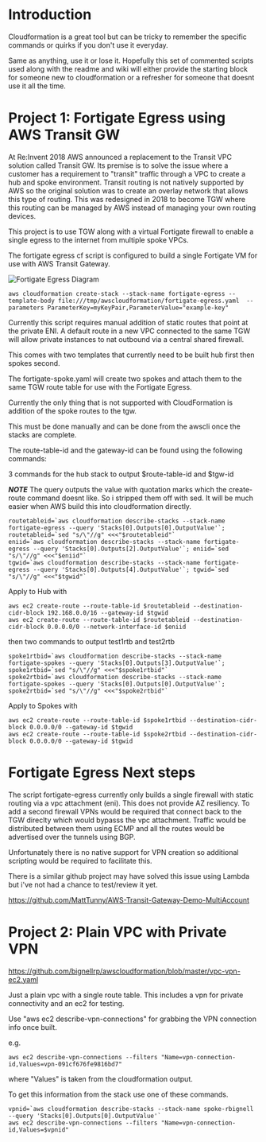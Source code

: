 # Introduction

Cloudformation is a great tool but can be tricky to remember the specific commands or quirks if you don't use it everyday.

Same as anything, use it or lose it.  Hopefully this set of commented scripts used along with the readme and wiki will either provide the starting block for someone new to cloudformation or a refresher for someone that doesnt use it all the time.

# Project 1:  Fortigate Egress using AWS Transit GW

At Re:Invent 2018 AWS announced a replacement to the Transit VPC solution called Transit GW.  Its premise is to solve the issue where a customer has a requirement to "transit" traffic through a VPC to create a hub and spoke environment.  Transit routing is not natively supported by AWS so the original solution was to create an overlay network that allows this type of routing.  This was redesigned in 2018 to become TGW where this routing can be managed by AWS instead of managing your own routing devices.

This project is to use TGW along with a virtual Fortigate firewall to enable a single egress to the internet from multiple spoke VPCs.

The fortigate egress cf script is configured to build a single Fortigate VM for use with AWS Transit Gateway.


![Fortigate Egress Diagram](https://user-images.githubusercontent.com/3774222/52119268-77a2c900-2610-11e9-92b3-25e86c7971c8.png)

```
aws cloudformation create-stack --stack-name fortigate-egress --template-body file:///tmp/awscloudformation/fortigate-egress.yaml  --parameters ParameterKey=myKeyPair,ParameterValue="example-key"
```

Currently this script requires manual addition of static routes that point at the private ENI. A default route in a new VPC connected to the same TGW will allow private instances to nat outbound via a central shared firewall.

This comes with two templates that currently need to be built hub first then spokes second.

The fortigate-spoke.yaml will create two spokes and attach them to the same TGW route table for use with the Fortigate Egress.

Currently the only thing that is not supported with CloudFormation is addition of the spoke routes to the tgw.

This must be done manually and can be done from the awscli once the stacks are complete.



The route-table-id and the gateway-id can be found using the following commands:

3 commands for the hub stack to output $route-table-id and $tgw-id

***NOTE*** The query outputs the value with quotation marks which the create-route command doesnt like.  So i stripped them off with sed. It will be much easier when AWS build this into cloudformation directly.

```
routetableid=`aws cloudformation describe-stacks --stack-name fortigate-egress --query 'Stacks[0].Outputs[0].OutputValue'`; routetableid=`sed "s/\"//g" <<<"$routetableid"`
eniid=`aws cloudformation describe-stacks --stack-name fortigate-egress --query 'Stacks[0].Outputs[2].OutputValue'`; eniid=`sed "s/\"//g" <<<"$eniid"`
tgwid=`aws cloudformation describe-stacks --stack-name fortigate-egress --query 'Stacks[0].Outputs[4].OutputValue'`; tgwid=`sed "s/\"//g" <<<"$tgwid"`
```

Apply to Hub with

```
aws ec2 create-route --route-table-id $routetableid --destination-cidr-block 192.168.0.0/16 --gateway-id $tgwid
aws ec2 create-route --route-table-id $routetableid --destination-cidr-block 0.0.0.0/0 --network-interface-id $eniid
```

then two commands to output test1rtb and test2rtb

```
spoke1rtbid=`aws cloudformation describe-stacks --stack-name fortigate-spokes --query 'Stacks[0].Outputs[3].OutputValue'`; spoke1rtbid=`sed "s/\"//g" <<<"$spoke1rtbid"`
spoke2rtbid=`aws cloudformation describe-stacks --stack-name fortigate-spokes --query 'Stacks[0].Outputs[0].OutputValue'`; spoke2rtbid=`sed "s/\"//g" <<<"$spoke2rtbid"`
```

Apply to Spokes with

```
aws ec2 create-route --route-table-id $spoke1rtbid --destination-cidr-block 0.0.0.0/0 --gateway-id $tgwid
aws ec2 create-route --route-table-id $spoke2rtbid --destination-cidr-block 0.0.0.0/0 --gateway-id $tgwid
```

# Fortigate Egress Next steps

The script fortigate-egress currently only builds a single firewall with static routing via a vpc attachment (eni).  This does not provide AZ resiliency.  To add a second firewall VPNs would be required that connect back to the TGW direclty which would bypasss the vpc attachment. Traffic would be distributed between them using ECMP and all the routes would be advertised over the tunnels using BGP.

Unfortunately there is no native support for VPN creation so additional scripting would be required to facilitate this.

There is a similar github project may have solved this issue using Lambda but i've not had a chance to test/review it yet.

https://github.com/MattTunny/AWS-Transit-Gateway-Demo-MultiAccount

# Project 2: Plain VPC with Private VPN

https://github.com/bignellrp/awscloudformation/blob/master/vpc-vpn-ec2.yaml

Just a plain vpc with a single route table.  This includes a vpn for private connectivity and an ec2 for testing.

Use "aws ec2 describe-vpn-connections" for grabbing the VPN connection info once built.

e.g. 

```
aws ec2 describe-vpn-connections --filters "Name=vpn-connection-id,Values=vpn-091cf676fe9816bd7"
```

where "Values" is taken from the cloudformation output.

To get this information from the stack use one of these commands.

```
vpnid=`aws cloudformation describe-stacks --stack-name spoke-rbignell --query 'Stacks[0].Outputs[0].OutputValue'`
aws ec2 describe-vpn-connections --filters "Name=vpn-connection-id,Values=$vpnid"
```
